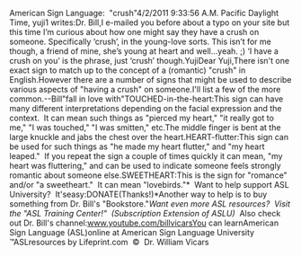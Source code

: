 American Sign Language:  "crush"4/2/2011 9:33:56 A.M. Pacific 
Daylight Time, yuji1 writes:Dr. Bill,I e-mailed you before about a typo on your site but this time I’m curious about 
how one might say they have a crush on someone. Specifically ‘crush’, in the 
young-love sorts. This isn’t for me though, a friend of mine, she’s young at 
heart and well…yeah. ;) ‘I have a crush on you’ is the phrase, just ‘crush’ 
though.YujiDear Yuji,There isn't one exact sign to match up to the concept of a (romantic) "crush" in 
English.However there are a number of signs that might be used to describe various 
aspects of "having a crush" on someone.I'll list a few of the more common.--Bill"fall in love with"TOUCHED-in-the-heart:This sign can have many different 
interpretations depending on the facial expression and the context.  It can 
mean such things as "pierced my heart," "it really got to me," "I was touched," 
"I was smitten," etc.The middle finger is bent at the large knuckle and jabs the chest over the 
heart.HEART-flutter:This sign can be used for such things as "he made my heart flutter," and "my 
heart leaped."  If you repeat the sign a couple of times quickly it can 
mean, "my heart was fluttering," and can be used to indicate someone feels 
strongly romantic about someone else.SWEETHEART:This is the sign for "romance" and/or "a sweetheart."  It can mean 
"lovebirds."* 
Want to help support ASL University?  It'seasy:DONATE(Thanks!)*Another way to help is to buy something from Dr. Bill's "Bookstore."*Want even more ASL resources?  Visit the "ASL Training Center!"  (Subscription 
Extension of ASLU)*  Also check out Dr. Bill's channel:www.youtube.com/billvicarsYou can learnAmerican Sign Language (ASL)online at American Sign Language University ™ASLresources by Lifeprint.com  ©  Dr. William Vicars